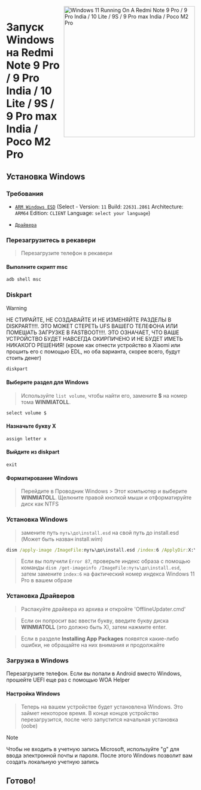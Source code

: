<img align="right" src="https://github.com/woa-miatoll/Port-Windows-11-Redmi-Note-9-Pro/blob/main/Miatoll.png" width="350" alt="Windows 11 Running On A Redmi Note 9 Pro / 9 Pro India / 10 Lite / 9S / 9 Pro max India / Poco M2 Pro">

# Запуск Windows на Redmi Note 9 Pro / 9 Pro India / 10 Lite / 9S / 9 Pro max India / Poco M2 Pro

## Установка Windows

### Требования
- [```ARM Windows ESD```](https://worproject.com/esd) (Select - Version:  ```11``` Build:  ```22631.2861``` Architecture:  ```ARM64``` Edition:  ```CLIENT``` Language:  ```select your language```)

- [```Драйвера```](https://github.com/woa-miatoll/Miatoll-Releases/releases/latest)

### Перезагрузитесь в рекавери
> Перезагрузите телефон в рекавери

#### Выполните скрипт msc
```cmd
adb shell msc
```

### Diskpart
> [!Warning]
> НЕ СТИРАЙТЕ, НЕ СОЗДАВАЙТЕ И НЕ ИЗМЕНЯЙТЕ РАЗДЕЛЫ В DISKPART!!!!. ЭТО МОЖЕТ СТЕРЕТЬ UFS ВАШЕГО ТЕЛЕФОНА ИЛИ ПОМЕШАТЬ ЗАГРУЗКЕ В FASTBOOT!!!!. ЭТО ОЗНАЧАЕТ, ЧТО ВАШЕ УСТРОЙСТВО БУДЕТ НАВСЕГДА ОКИРПИЧЕНО И НЕ БУДЕТ ИМЕТЬ НИКАКОГО РЕШЕНИЯ! (кроме как отнести устройство в Xiaomi или прошить его с помощью EDL, но оба варианта, скорее всего, будут стоить денег)
```cmd
diskpart
```

#### Выберите раздел для Windows
> Используйте `list volume`, чтобы найти его, замените **$** на номер тома  **WINMIATOLL**.
```diskpart
select volume $
```

#### Назначьте букву X
```diskpart
assign letter x
```

#### Выйдите из diskpart
```diskpart
exit
```

#### Форматирование Windows
> Перейдите в Проводник Windows > Этот компьютер и выберите **WINMIATOLL**. Щелкните правой кнопкой мыши и отформатируйте диск как NTFS

### Установка Windows
> замените путь `путь\до\install.esd` на свой путь до install.esd (Может быть назван install.wim)
```cmd
dism /apply-image /ImageFile:путь\до\install.esd /index:6 /ApplyDir:X:\
```

> Если вы получили `Error 87`, проверьте индекс образа с помощью команды `dism /get-imageinfo /ImageFile:путь\до\install.esd`, затем замените `index:6` на фактический номер индекса Windows 11 Pro в вашем образе

### Установка Драйверов
> Распакуйте драйвера из архива и откройте 'OfflineUpdater.cmd' 

> Если он попросит вас ввести букву, введите букву диска **WINMIATOLL** (это должно быть X), затем нажмите enter.

> Если в разделе **Installing App Packages** появятся какие-либо ошибки, не обращайте на них внимания и продолжайте

### Загрузка в Windows
Перезагрузите телефон. Если вы попали в Android вместо Windows, прошейте UEFI еще раз с помощью WOA Helper

#### Настройка Windows
>  Теперь на вашем устройстве будет установлена Windows. Это займет некоторое время. В конце концов устройство перезагрузится, после чего запустится начальная установка (oobe)

> [!Note]
> Чтобы не входить в учетную запись Microsoft, используйте "g" для ввода электронной почты и пароля. После этого Windows позволит вам создать локальную учетную запись

## Готово!